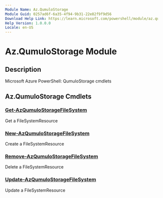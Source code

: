 ```yaml
---
Module Name: Az.QumuloStorage
Module Guid: 0257ad6f-6a35-4f94-9b31-22e82f9f9d56
Download Help Link: https://learn.microsoft.com/powershell/module/az.qumulostorage
Help Version: 1.0.0.0
Locale: en-US
---
```


# Az.QumuloStorage Module
## Description
Microsoft Azure PowerShell: QumuloStorage cmdlets

## Az.QumuloStorage Cmdlets
### [Get-AzQumuloStorageFileSystem](Get-AzQumuloStorageFileSystem.md)
Get a FileSystemResource

### [New-AzQumuloStorageFileSystem](New-AzQumuloStorageFileSystem.md)
Create a FileSystemResource

### [Remove-AzQumuloStorageFileSystem](Remove-AzQumuloStorageFileSystem.md)
Delete a FileSystemResource

### [Update-AzQumuloStorageFileSystem](Update-AzQumuloStorageFileSystem.md)
Update a FileSystemResource


